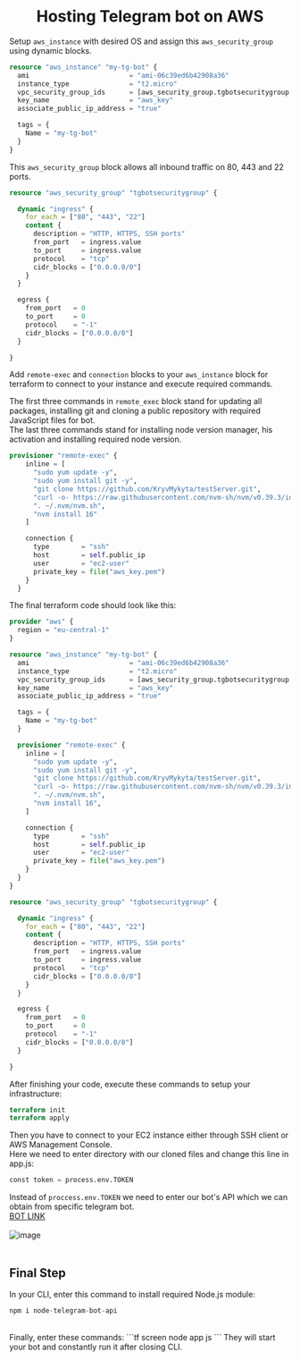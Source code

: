 <h1 align="center">Hosting Telegram bot on AWS</h1>

Setup `aws_instance` with desired OS and assign this `aws_security_group` using dynamic blocks.
```tf
resource "aws_instance" "my-tg-bot" {
  ami                         = "ami-06c39ed6b42908a36"
  instance_type               = "t2.micro"
  vpc_security_group_ids      = [aws_security_group.tgbotsecuritygroup.id]
  key_name                    = "aws_key"
  associate_public_ip_address = "true"

  tags = {
    Name = "my-tg-bot"
  }
}

```
This `aws_security_group` block allows all inbound traffic on 80, 443 and 22 ports.

```tf
resource "aws_security_group" "tgbotsecuritygroup" {

  dynamic "ingress" {
    for_each = ["80", "443", "22"]
    content {
      description = "HTTP, HTTPS, SSH ports"
      from_port   = ingress.value
      to_port     = ingress.value
      protocol    = "tcp"
      cidr_blocks = ["0.0.0.0/0"]
    }
  }

  egress {
    from_port   = 0
    to_port     = 0
    protocol    = "-1"
    cidr_blocks = ["0.0.0.0/0"]
  }

}
```

Add `remote-exec` and `connection` blocks to your `aws_instance` block for terraform to connect to your instance and execute required commands.

The first three commands in `remote_exec` block stand for updating all packages, installing git and cloning a public repository with required JavaScript files for bot.
<br>
The last three commands stand for installing node version manager, his activation and installing required node version.

```tf
provisioner "remote-exec" {
    inline = [
      "sudo yum update -y",
      "sudo yum install git -y",
      "git clone https://github.com/KryvMykyta/testServer.git",
      "curl -o- https://raw.githubusercontent.com/nvm-sh/nvm/v0.39.3/install.sh | bash",
      ". ~/.nvm/nvm.sh",
      "nvm install 16"
    ]

    connection {
      type        = "ssh"
      host        = self.public_ip
      user        = "ec2-user"
      private_key = file("aws_key.pem")
    }
  }
```

The final terraform code should look like this:
```tf
provider "aws" {
  region = "eu-central-1"
}

resource "aws_instance" "my-tg-bot" {
  ami                         = "ami-06c39ed6b42908a36"
  instance_type               = "t2.micro"
  vpc_security_group_ids      = [aws_security_group.tgbotsecuritygroup.id]
  key_name                    = "aws_key"
  associate_public_ip_address = "true"

  tags = {
    Name = "my-tg-bot"
  }

  provisioner "remote-exec" {
    inline = [
      "sudo yum update -y",
      "sudo yum install git -y",
      "git clone https://github.com/KryvMykyta/testServer.git",
      "curl -o- https://raw.githubusercontent.com/nvm-sh/nvm/v0.39.3/install.sh | bash",
      ". ~/.nvm/nvm.sh",
      "nvm install 16",
    ]

    connection {
      type        = "ssh"
      host        = self.public_ip
      user        = "ec2-user"
      private_key = file("aws_key.pem")
    }
  }
}

resource "aws_security_group" "tgbotsecuritygroup" {

  dynamic "ingress" {
    for_each = ["80", "443", "22"]
    content {
      description = "HTTP, HTTPS, SSH ports"
      from_port   = ingress.value
      to_port     = ingress.value
      protocol    = "tcp"
      cidr_blocks = ["0.0.0.0/0"]
    }
  }

  egress {
    from_port   = 0
    to_port     = 0
    protocol    = "-1"
    cidr_blocks = ["0.0.0.0/0"]
  }

}
```
After finishing your code, execute these commands to setup your infrastructure:
```tf
terraform init
terraform apply
```

Then you have to connect to your EC2 instance either through SSH client or AWS Management Console.
<br>
Here we need to enter directory with our cloned files and change this line in app.js:
```tf
const token = process.env.TOKEN
```
Instead of `proccess.env.TOKEN` we need to enter our bot's API which we can obtain from specific telegram bot.<br>
<a href="https://t.me/botfather">BOT LINK</a>
<br>
<br>
![image](https://user-images.githubusercontent.com/114437342/216158048-b66c875c-bbd3-4311-973f-17428761b9a0.png)
<br>
<br>

<h2>Final Step</h2>

In your CLI, enter this command to install required Node.js module:
```tf
npm i node-telegram-bot-api
```
<br>
Finally, enter these commands:
```tf
screen
node app js
```
They will start your bot and constantly run it after closing CLI.
